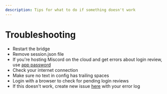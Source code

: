 ```yaml
---
description: Tips for what to do if something doesn't work
---
```


# Troubleshooting

* Restart the bridge
* Remove session.json file
* If you're hosting Miscord on the cloud and get errors about login review, use [app password](https://www.facebook.com/settings?tab=security&section=per_app_passwords)
* Check your internet connection
* Make sure no text in config has trailing spaces
* Login with a browser to check for pending login reviews
* If this doesn't work, create new issue [here](https://github.com/miscord/miscord/issues) with your error log

